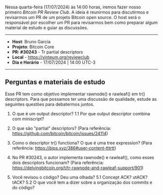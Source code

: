 Nessa quarta-feira (17/07/2024) às 14:00 horas, iremos fazer nosso primeiro *Bitcoin PR Review Club*. A ideia é reunirmos para discutirmos e revisarmos um PR de um projeto Bitcoin
open source. O host será o responsável por escolher um PR para revisarmos bem como preparar algum material de estudo e guiar as discussões.

------- 

- **Host**: Bruno Garcia
- **Projeto**: Bitcoin Core
- **PR: #30243** - Tr partial descriptors
- **Local** - https://vinteum.org/reviewclub
- **Dia e Horário** - 17/07/2024 | 14:00 UTC-3

-------

## Perguntas e materiais de estudo

Esse PR tem como objetivo implementar rawnode() e rawleaf() em tr() descriptors. Para que possamos ter uma discussão de qualidade, estude as seguintes questões para debatermos juntos.

1. O que é um output descriptor? 
   1.1 Por que output descriptor combina com miniscript?

2. O que são "partial" descriptors? (Para referência: https://github.com/bitcoin/bitcoin/issues/24114)

3. Como o descriptor tr() functiona? O que é uma tree expression? (Para referência: https://bips.xyz/386#user-content-tttrtt)

4. No PR #30243, o autor implementa rawnode() e rawleaf(), como esses dois descriptors funcionam? (Para referência: https://delvingbitcoin.org/t/tr-rawnode-and-rawleaf-support/901)

5. Você revisou o código? Deu uma olhada?
   5.1 Concept ACK? utACK? tACK? 
   5.2 O que você tem a dizer sobre a organização dos commits e do código?
